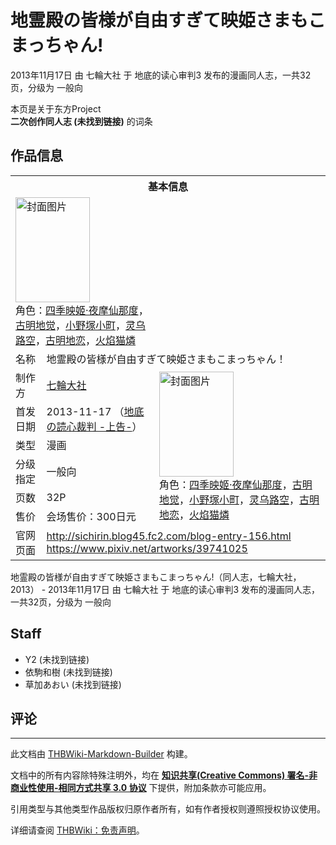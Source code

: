 # 地霊殿の皆様が自由すぎて映姫さまもこまっちゃん!

<!-- source html: G:\repos\THBWiki-Markdown-Builder\THBWikiMarkdown\Temp\main\b\b0\ns0%3A%E5%9C%B0%E9%9C%8A%E6%AE%BF%E3%81%AE%E7%9A%86%E6%A7%98%E3%81%8C%E8%87%AA%E7%94%B1%E3%81%99%E3%81%8E%E3%81%A6%E6%98%A0%E5%A7%AB%E3%81%95%E3%81%BE%E3%82%82%E3%81%93%E3%81%BE%E3%81%A3%E3%81%A1%E3%82%83%E3%82%93%21.html -->

2013年11月17日 由 七輪大社 于 地底的读心审判3 发布的漫画同人志，一共32页，分级为 一般向

本页是关于东方Project  
 **二次创作同人志 (未找到链接)** 的词条
## 作品信息

<table><tbody><tr><th colspan="3">基本信息</th></tr><tr><td class="cover-artwork-mobile" colspan="2"><a href="./文件-地霊殿の皆様が自由すぎて映姫さまもこまっちゃん!封面.jpg.md" class="image" title="封面图片"><img alt="封面图片" src="https://upload.thwiki.cc/thumb/1/1e/%E5%9C%B0%E9%9C%8A%E6%AE%BF%E3%81%AE%E7%9A%86%E6%A7%98%E3%81%8C%E8%87%AA%E7%94%B1%E3%81%99%E3%81%8E%E3%81%A6%E6%98%A0%E5%A7%AB%E3%81%95%E3%81%BE%E3%82%82%E3%81%93%E3%81%BE%E3%81%A3%E3%81%A1%E3%82%83%E3%82%93%21%E5%B0%81%E9%9D%A2.jpg/119px-%E5%9C%B0%E9%9C%8A%E6%AE%BF%E3%81%AE%E7%9A%86%E6%A7%98%E3%81%8C%E8%87%AA%E7%94%B1%E3%81%99%E3%81%8E%E3%81%A6%E6%98%A0%E5%A7%AB%E3%81%95%E3%81%BE%E3%82%82%E3%81%93%E3%81%BE%E3%81%A3%E3%81%A1%E3%82%83%E3%82%93%21%E5%B0%81%E9%9D%A2.jpg" decoding="async" loading="lazy" width="119" height="168" srcset="https://upload.thwiki.cc/thumb/1/1e/%E5%9C%B0%E9%9C%8A%E6%AE%BF%E3%81%AE%E7%9A%86%E6%A7%98%E3%81%8C%E8%87%AA%E7%94%B1%E3%81%99%E3%81%8E%E3%81%A6%E6%98%A0%E5%A7%AB%E3%81%95%E3%81%BE%E3%82%82%E3%81%93%E3%81%BE%E3%81%A3%E3%81%A1%E3%82%83%E3%82%93%21%E5%B0%81%E9%9D%A2.jpg/178px-%E5%9C%B0%E9%9C%8A%E6%AE%BF%E3%81%AE%E7%9A%86%E6%A7%98%E3%81%8C%E8%87%AA%E7%94%B1%E3%81%99%E3%81%8E%E3%81%A6%E6%98%A0%E5%A7%AB%E3%81%95%E3%81%BE%E3%82%82%E3%81%93%E3%81%BE%E3%81%A3%E3%81%A1%E3%82%83%E3%82%93%21%E5%B0%81%E9%9D%A2.jpg 1.5x, https://upload.thwiki.cc/thumb/1/1e/%E5%9C%B0%E9%9C%8A%E6%AE%BF%E3%81%AE%E7%9A%86%E6%A7%98%E3%81%8C%E8%87%AA%E7%94%B1%E3%81%99%E3%81%8E%E3%81%A6%E6%98%A0%E5%A7%AB%E3%81%95%E3%81%BE%E3%82%82%E3%81%93%E3%81%BE%E3%81%A3%E3%81%A1%E3%82%83%E3%82%93%21%E5%B0%81%E9%9D%A2.jpg/238px-%E5%9C%B0%E9%9C%8A%E6%AE%BF%E3%81%AE%E7%9A%86%E6%A7%98%E3%81%8C%E8%87%AA%E7%94%B1%E3%81%99%E3%81%8E%E3%81%A6%E6%98%A0%E5%A7%AB%E3%81%95%E3%81%BE%E3%82%82%E3%81%93%E3%81%BE%E3%81%A3%E3%81%A1%E3%82%83%E3%82%93%21%E5%B0%81%E9%9D%A2.jpg 2x" data-file-width="550" data-file-height="777"></a><div class="cover-char">角色：<a href="./四季映姬·夜摩仙那度.md" title="四季映姬·夜摩仙那度">四季映姬·夜摩仙那度</a>，<a href="./古明地觉.md" title="古明地觉">古明地觉</a>，<a href="./小野塚小町.md" title="小野塚小町">小野塚小町</a>，<a href="./灵乌路空.md" title="灵乌路空">灵乌路空</a>，<a href="./古明地恋.md" title="古明地恋">古明地恋</a>，<a href="./火焰猫燐.md" title="火焰猫燐">火焰猫燐</a></div></td>
</tr><tr><td class="label">名称</td><td colspan="2"> 地霊殿の皆様が自由すぎて映姫さまもこまっちゃん！ </td></tr><tr><td class="label">制作方</td><td><a href="./七輪大社.md" title="七輪大社">七輪大社</a></td><td class="cover-artwork" rowspan="6" style="min-width:168px;"><a href="./文件-地霊殿の皆様が自由すぎて映姫さまもこまっちゃん!封面.jpg.md" class="image" title="封面图片"><img alt="封面图片" src="https://upload.thwiki.cc/thumb/1/1e/%E5%9C%B0%E9%9C%8A%E6%AE%BF%E3%81%AE%E7%9A%86%E6%A7%98%E3%81%8C%E8%87%AA%E7%94%B1%E3%81%99%E3%81%8E%E3%81%A6%E6%98%A0%E5%A7%AB%E3%81%95%E3%81%BE%E3%82%82%E3%81%93%E3%81%BE%E3%81%A3%E3%81%A1%E3%82%83%E3%82%93%21%E5%B0%81%E9%9D%A2.jpg/119px-%E5%9C%B0%E9%9C%8A%E6%AE%BF%E3%81%AE%E7%9A%86%E6%A7%98%E3%81%8C%E8%87%AA%E7%94%B1%E3%81%99%E3%81%8E%E3%81%A6%E6%98%A0%E5%A7%AB%E3%81%95%E3%81%BE%E3%82%82%E3%81%93%E3%81%BE%E3%81%A3%E3%81%A1%E3%82%83%E3%82%93%21%E5%B0%81%E9%9D%A2.jpg" decoding="async" loading="lazy" width="119" height="168" srcset="https://upload.thwiki.cc/thumb/1/1e/%E5%9C%B0%E9%9C%8A%E6%AE%BF%E3%81%AE%E7%9A%86%E6%A7%98%E3%81%8C%E8%87%AA%E7%94%B1%E3%81%99%E3%81%8E%E3%81%A6%E6%98%A0%E5%A7%AB%E3%81%95%E3%81%BE%E3%82%82%E3%81%93%E3%81%BE%E3%81%A3%E3%81%A1%E3%82%83%E3%82%93%21%E5%B0%81%E9%9D%A2.jpg/178px-%E5%9C%B0%E9%9C%8A%E6%AE%BF%E3%81%AE%E7%9A%86%E6%A7%98%E3%81%8C%E8%87%AA%E7%94%B1%E3%81%99%E3%81%8E%E3%81%A6%E6%98%A0%E5%A7%AB%E3%81%95%E3%81%BE%E3%82%82%E3%81%93%E3%81%BE%E3%81%A3%E3%81%A1%E3%82%83%E3%82%93%21%E5%B0%81%E9%9D%A2.jpg 1.5x, https://upload.thwiki.cc/thumb/1/1e/%E5%9C%B0%E9%9C%8A%E6%AE%BF%E3%81%AE%E7%9A%86%E6%A7%98%E3%81%8C%E8%87%AA%E7%94%B1%E3%81%99%E3%81%8E%E3%81%A6%E6%98%A0%E5%A7%AB%E3%81%95%E3%81%BE%E3%82%82%E3%81%93%E3%81%BE%E3%81%A3%E3%81%A1%E3%82%83%E3%82%93%21%E5%B0%81%E9%9D%A2.jpg/238px-%E5%9C%B0%E9%9C%8A%E6%AE%BF%E3%81%AE%E7%9A%86%E6%A7%98%E3%81%8C%E8%87%AA%E7%94%B1%E3%81%99%E3%81%8E%E3%81%A6%E6%98%A0%E5%A7%AB%E3%81%95%E3%81%BE%E3%82%82%E3%81%93%E3%81%BE%E3%81%A3%E3%81%A1%E3%82%83%E3%82%93%21%E5%B0%81%E9%9D%A2.jpg 2x" data-file-width="550" data-file-height="777"></a><div class="cover-char">角色：<a href="./四季映姬·夜摩仙那度.md" title="四季映姬·夜摩仙那度">四季映姬·夜摩仙那度</a>，<a href="./古明地觉.md" title="古明地觉">古明地觉</a>，<a href="./小野塚小町.md" title="小野塚小町">小野塚小町</a>，<a href="./灵乌路空.md" title="灵乌路空">灵乌路空</a>，<a href="./古明地恋.md" title="古明地恋">古明地恋</a>，<a href="./火焰猫燐.md" title="火焰猫燐">火焰猫燐</a></div></td>
</tr><tr><td class="label">首发日期</td><td>2013-11-17&#160;（<a href="/展会作品列表?e=%E5%9C%B0%E5%BA%95%E7%9A%84%E8%AF%BB%E5%BF%83%E5%AE%A1%E5%88%A4%233">地底の読心裁判 -上告-</a>）</td></tr><tr><td class="label">类型</td><td>漫画</td></tr><tr><td class="label">分级指定</td><td>一般向</td></tr><tr><td class="label">页数</td><td>32P</td></tr><tr><td class="label">售价</td><td>会场售价：300日元</td></tr>
<tr><td class="label">官网页面</td><td colspan="2"><a rel="nofollow" class="external free" href="http://sichirin.blog45.fc2.com/blog-entry-156.html">http://sichirin.blog45.fc2.com/blog-entry-156.html</a><br><a rel="nofollow" class="external free" href="https://www.pixiv.net/artworks/39741025">https://www.pixiv.net/artworks/39741025</a></td></tr></tbody></table>

地霊殿の皆様が自由すぎて映姫さまもこまっちゃん!（同人志，七輪大社，2013） - 2013年11月17日 由 七輪大社 于 地底的读心审判3 发布的漫画同人志，一共32页，分级为 一般向
## Staff
- Y2 (未找到链接)
- 依駒和樹 (未找到链接)
- 草加あおい (未找到链接)

## 评论




---

此文档由 [THBWiki-Markdown-Builder](https://github.com/Delsin-Yu/THBWiki-Markdown-Builder) 构建。

文档中的所有内容除特殊注明外，均在 [**知识共享(Creative Commons) 署名-非商业性使用-相同方式共享 3.0 协议**](https://creativecommons.org/licenses/by-sa/3.0/deed.zh-hans) 下提供，附加条款亦可能应用。

引用类型与其他类型作品版权归原作者所有，如有作者授权则遵照授权协议使用。

详细请查阅 [THBWiki：免责声明](https://thbwiki.cc/THBWiki:%E5%85%8D%E8%B4%A3%E5%A3%B0%E6%98%8E)。

